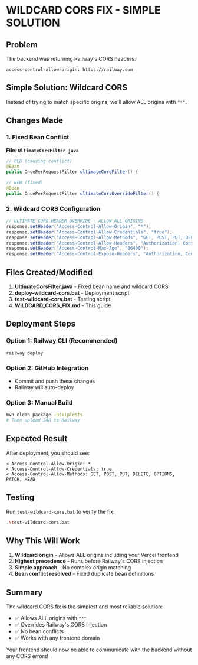 # WILDCARD CORS FIX - SIMPLE SOLUTION

## Problem
The backend was returning Railway's CORS headers:
```
access-control-allow-origin: https://railway.com
```

## Simple Solution: Wildcard CORS
Instead of trying to match specific origins, we'll allow ALL origins with `"*"`.

## Changes Made

### 1. Fixed Bean Conflict
**File: `UltimateCorsFilter.java`**
```java
// OLD (causing conflict)
@Bean
public OncePerRequestFilter ultimateCorsFilter() {

// NEW (fixed)
@Bean
public OncePerRequestFilter ultimateCorsOverrideFilter() {
```

### 2. Wildcard CORS Configuration
```java
// ULTIMATE CORS HEADER OVERRIDE - ALLOW ALL ORIGINS
response.setHeader("Access-Control-Allow-Origin", "*");
response.setHeader("Access-Control-Allow-Credentials", "true");
response.setHeader("Access-Control-Allow-Methods", "GET, POST, PUT, DELETE, OPTIONS, PATCH, HEAD");
response.setHeader("Access-Control-Allow-Headers", "Authorization, Content-Type, Accept, Origin, X-Requested-With, Access-Control-Request-Method, Access-Control-Request-Headers, Cache-Control, Pragma");
response.setHeader("Access-Control-Max-Age", "86400");
response.setHeader("Access-Control-Expose-Headers", "Authorization, Content-Type");
```

## Files Created/Modified
1. **UltimateCorsFilter.java** - Fixed bean name and wildcard CORS
2. **deploy-wildcard-cors.bat** - Deployment script
3. **test-wildcard-cors.bat** - Testing script
4. **WILDCARD_CORS_FIX.md** - This guide

## Deployment Steps

### Option 1: Railway CLI (Recommended)
```bash
railway deploy
```

### Option 2: GitHub Integration
- Commit and push these changes
- Railway will auto-deploy

### Option 3: Manual Build
```bash
mvn clean package -DskipTests
# Then upload JAR to Railway
```

## Expected Result
After deployment, you should see:
```
< Access-Control-Allow-Origin: *
< Access-Control-Allow-Credentials: true
< Access-Control-Allow-Methods: GET, POST, PUT, DELETE, OPTIONS, PATCH, HEAD
```

## Testing
Run `test-wildcard-cors.bat` to verify the fix:
```bash
.\test-wildcard-cors.bat
```

## Why This Will Work
1. **Wildcard origin** - Allows ALL origins including your Vercel frontend
2. **Highest precedence** - Runs before Railway's CORS injection
3. **Simple approach** - No complex origin matching
4. **Bean conflict resolved** - Fixed duplicate bean definitions

## Summary
The wildcard CORS fix is the simplest and most reliable solution:
- ✅ Allows ALL origins with `"*"`
- ✅ Overrides Railway's CORS injection
- ✅ No bean conflicts
- ✅ Works with any frontend domain

Your frontend should now be able to communicate with the backend without any CORS errors!
